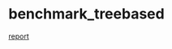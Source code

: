 # benchmark_treebased

[report](https://htmlpreview.github.io/?https://github.com/fionarhuang/benchmark_treebased/blob/master/docs/phylofactor.html)
